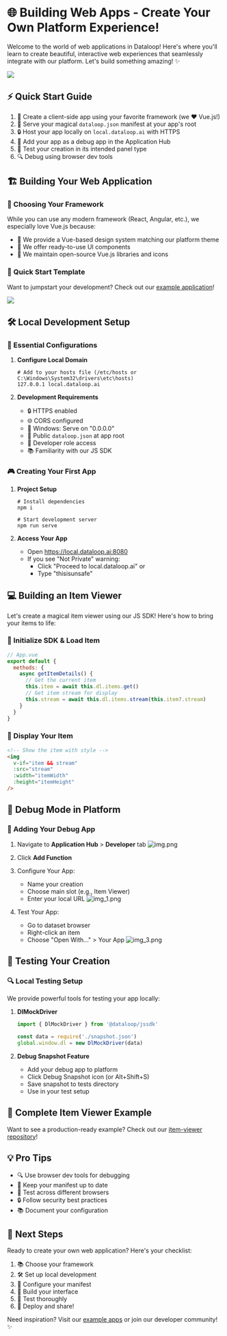 # 🌐 Building Web Apps - Create Your Own Platform Experience!

Welcome to the world of web applications in Dataloop! Here's where you'll learn to create beautiful, interactive web experiences that seamlessly integrate with our platform. Let's build something amazing! ✨

![](../../../assets/apps/platform_studio.png)

## ⚡ Quick Start Guide

1. 🎨 Create a client-side app using your favorite framework (we ❤️ Vue.js!)
2. 📜 Serve your magical `dataloop.json` manifest at your app's root
3. 🔒 Host your app locally on `local.dataloop.ai` with HTTPS
4. 🎯 Add your app as a debug app in the Application Hub
5. 🧪 Test your creation in its intended panel type
6. 🔍 Debug using browser dev tools

## 🏗️ Building Your Web Application

### 🎨 Choosing Your Framework

While you can use any modern framework (React, Angular, etc.), we especially love Vue.js because:
* 🎯 We provide a Vue-based design system matching our platform theme
* 🎨 We offer ready-to-use UI components
* 🔧 We maintain open-source Vue.js libraries and icons

### 🚀 Quick Start Template

Want to jumpstart your development? Check out our [example application](https://github.com/dataloop-ai-apps/item-viewer)!

![](../../../assets/apps/template_repo.png)

## 🛠️ Local Development Setup

### 🔧 Essential Configurations

1. **Configure Local Domain**
   ```text
   # Add to your hosts file (/etc/hosts or C:\Windows\System32\drivers\etc\hosts)
   127.0.0.1 local.dataloop.ai
   ```

2. **Development Requirements**
   * 🔒 HTTPS enabled
   * 🌐 CORS configured
   * 🎯 Windows: Serve on "0.0.0.0"
   * 📜 Public `dataloop.json` at app root
   * 👤 Developer role access
   * 📚 Familiarity with our JS SDK

### 🎮 Creating Your First App

1. **Project Setup**
   ```shell
   # Install dependencies
   npm i
   
   # Start development server
   npm run serve
   ```

2. **Access Your App**
   * Open https://local.dataloop.ai:8080
   * If you see "Not Private" warning:
     * Click "Proceed to local.dataloop.ai" or
     * Type "thisisunsafe"

## 💻 Building an Item Viewer

Let's create a magical item viewer using our JS SDK! Here's how to bring your items to life:

### 🔮 Initialize SDK & Load Item

```javascript
// App.vue
export default {
  methods: {
    async getItemDetails() {
      // Get the current item
      this.item = await this.dl.items.get()
      // Get item stream for display
      this.stream = await this.dl.items.stream(this.item?.stream)
    }
  }
}
```

### 🎨 Display Your Item

```html
<!-- Show the item with style -->
<img
  v-if="item && stream"
  :src="stream"
  :width="itemWidth"
  :height="itemHeight"
/>
```

## 🐞 Debug Mode in Platform

### 🎯 Adding Your Debug App

1. Navigate to **Application Hub** > **Developer** tab
   ![img.png](../../../assets/apps/img.png)

2. Click **Add Function**

3. Configure Your App:
   * Name your creation
   * Choose main slot (e.g., Item Viewer)
   * Enter your local URL
   ![img_1.png](../../../assets/apps/img_1.png)

4. Test Your App:
   * Go to dataset browser
   * Right-click an item
   * Choose "Open With..." > Your App
   ![img_3.png](../../../assets/apps/img_3.png)

## 🧪 Testing Your Creation

### 🔍 Local Testing Setup

We provide powerful tools for testing your app locally:

1. **DlMockDriver**
   ```typescript
   import { DlMockDriver } from '@dataloop/jssdk'
   
   const data = require('./snapshot.json')
   global.window.dl = new DlMockDriver(data)
   ```

2. **Debug Snapshot Feature**
   * Add your debug app to platform
   * Click Debug Snapshot icon (or Alt+Shift+S)
   * Save snapshot to tests directory
   * Use in your test setup

## 🎨 Complete Item Viewer Example

Want to see a production-ready example? Check out our [item-viewer repository](https://github.com/dataloop-ai-apps/item-viewer)!

## 💡 Pro Tips

* 🔍 Use browser dev tools for debugging
* 📝 Keep your manifest up to date
* 🧪 Test across different browsers
* 🔒 Follow security best practices
* 📚 Document your configuration

## 🚀 Next Steps

Ready to create your own web application? Here's your checklist:
1. 📚 Choose your framework
2. 🛠️ Set up local development
3. 🔧 Configure your manifest
4. 🎨 Build your interface
5. 🧪 Test thoroughly
6. 🚀 Deploy and share!

Need inspiration? Visit our [example apps](https://github.com/dataloop-ai-apps) or join our developer community! ✨
